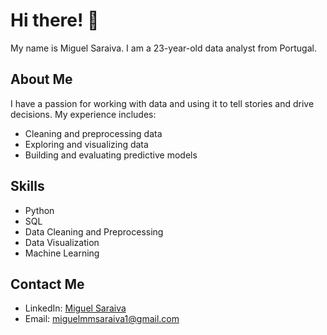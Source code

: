 # Hi there! 👋

My name is Miguel Saraiva. I am a 23-year-old data analyst from Portugal.

## About Me

I have a passion for working with data and using it to tell stories and drive decisions. My experience includes:

- Cleaning and preprocessing data
- Exploring and visualizing data
- Building and evaluating predictive models

## Skills

- Python
- SQL
- Data Cleaning and Preprocessing
- Data Visualization
- Machine Learning

## Contact Me

- LinkedIn: [Miguel Saraiva](https://www.linkedin.com/in/miguelsaraiva361/)
- Email: [miguelmmsaraiva1@gmail.com]()

